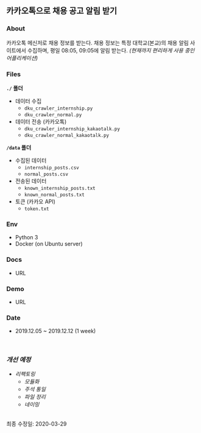 ## 카카오톡으로 채용 공고 알림 받기

### About
카카오톡 메신저로 채용 정보를 받는다. 채용 정보는 특정 대학교(본교)의 채용 알림 사이트에서 수집하며, 평일 08:05, 09:05에 알림 받는다. 
*(현재까지 편리하게 사용 중인 어플리케이션)*

### Files
**`./` 폴더**
- 데이터 수집
  - `dku_crawler_internship.py`
  - `dku_crawler_normal.py`
- 데이터 전송 (카카오톡)
  - `dku_crawler_internship_kakaotalk.py`
  - `dku_crawler_normal_kakaotalk.py`


**`/data` 폴더**
- 수집된 데이터
  - `internship_posts.csv`
  - `normal_posts.csv`
- 전송된 데이터
  - `known_internship_posts.txt`
  - `known_normal_posts.txt`
- 토큰 (카카오 API)
  - `token.txt`

### Env
- Python 3
- Docker (on Ubuntu server)

### Docs
- URL

### Demo
- URL

### Date
- 2019.12.05 ~ 2019.12.12 (1 week)

<br>

### *개선 예정*
- *리팩토링*
  - *모듈화*
  - *주석 통일*
  - *파일 정리*
  - *네이밍*

<br>
최종 수정일: 2020-03-29
